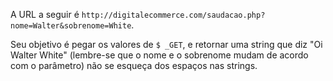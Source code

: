 A URL a seguir é `http://digitalecommerce.com/saudacao.php?nome=Walter&sobrenome=White`.

Seu objetivo é pegar os valores de `$ _GET`, e retornar uma string que diz "Oi Walter White" (lembre-se que o nome e o sobrenome mudam de acordo com o parâmetro) não se esqueça dos espaços nas strings.